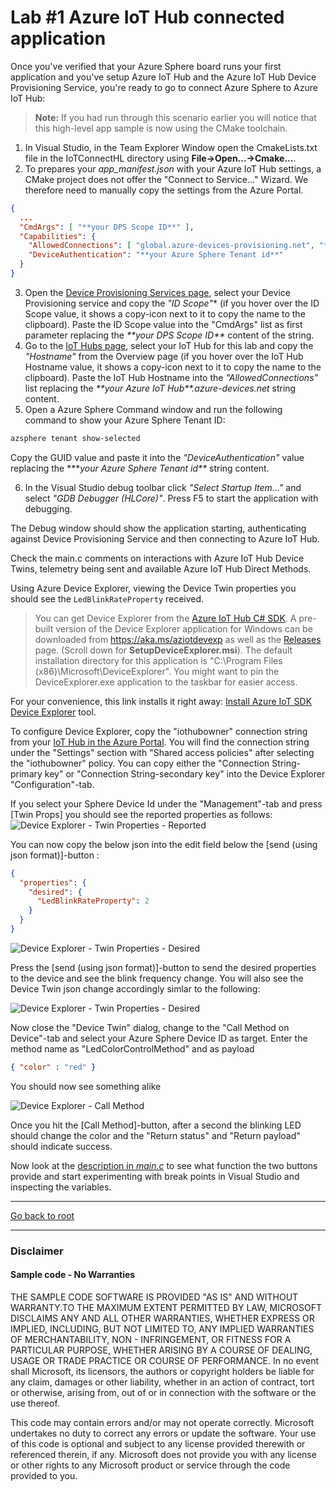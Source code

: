 # Lab #1 Azure IoT Hub connected application

Once you've verified that your Azure Sphere board runs your first application and you've setup Azure IoT Hub and the 
Azure IoT Hub Device Provisioning Service, you're ready to go to connect Azure Sphere to Azure IoT Hub:

>**Note:** If you had run through this scenario earlier you will notice that this high-level app sample is now using the CMake toolchain.
1. In Visual Studio, in the Team Explorer Window open the CmakeLists.txt file in the IoTConnectHL directory using **File->Open...->Cmake...**.
2. To prepares your *app_manifest.json* with your Azure IoT Hub settings, a CMake project does not offer the "Connect to Service..." Wizard.
We therefore need to manually copy the settings from the Azure Portal. 
```json
{
  ...
  "CmdArgs": [ "**your DPS Scope ID**" ],
  "Capabilities": {
    "AllowedConnections": [ "global.azure-devices-provisioning.net", "**your Azure IoT Hub**.azure-devices.net"],
    "DeviceAuthentication": "**your Azure Sphere Tenant id**"
  }  
}
```
3. Open the <a href="https://portal.azure.com/#blade/HubsExtension/BrowseResourceBlade/resourceType/Microsoft.Devices%2FProvisioningServices" target="_blank">Device Provisioning Services page</a>,
select your Device Provisioning service and copy the *"ID Scope"** (if you hover over the ID Scope value, it shows a copy-icon next to it to copy the name to the clipboard). 
Paste the ID Scope value into the "CmdArgs" list as first parameter replacing the *\*\*your DPS Scope ID\*\** content of the string.
4. Go to the <a href="https://portal.azure.com/#blade/HubsExtension/BrowseResourceBlade/resourceType/Microsoft.Devices%2FIotHubs" target="_blank">IoT Hubs page</a>, 
select your IoT Hub for this lab and copy the *"Hostname"* from the Overview page (if you hover over the IoT Hub Hostname value, it shows a copy-icon next to it to copy the name to the clipboard).
Paste the IoT Hub Hostname into the *"AllowedConnections"* list replacing the *\*\*your Azure IoT Hub\*\*.azure-devices.net* string content.
5. Open a Azure Sphere Command window and run the following command to show your Azure Sphere Tenant ID:
```sh
azsphere tenant show-selected
```
Copy the GUID value and paste it into the *"DeviceAuthentication"* value replacing the *\*\**your Azure Sphere Tenant id\*\** string content.

6. In the Visual Studio debug toolbar click *"Select Startup Item..."* and select *"GDB Debugger (HLCore)"*. Press F5 to start the application with debugging.

The Debug window should show the application starting, authenticating against Device Provisioning Service and then connecting to Azure IoT Hub.

Check the main.c comments on interactions with Azure IoT Hub Device Twins, telemetry being sent and available Azure IoT Hub Direct Methods.

Using Azure Device Explorer, viewing the Device Twin properties you should see the `LedBlinkRateProperty` received.
>You can get Device Explorer from the [Azure IoT Hub C# SDK](https://github.com/Azure/azure-iot-sdk-csharp/tree/master/tools/DeviceExplorer).
>A pre-built version of the Device Explorer application for Windows can be downloaded from https://aka.ms/aziotdevexp as well as 
>the [Releases](https://github.com/Azure/azure-iot-sdk-csharp/releases) page. (Scroll down for __SetupDeviceExplorer.msi__). 
>The default installation directory for this application is "C:\Program Files (x86)\Microsoft\DeviceExplorer". 
>You might want to pin the DeviceExplorer.exe application to the taskbar for easier access.

For your convenience, this link installs it right away: [Install Azure IoT SDK Device Explorer](https://github.com/Azure/azure-iot-sdk-csharp/releases/download/2019-1-4/SetupDeviceExplorer.msi) tool.

To configure Device Explorer, copy the "iothubowner" connection string from your [IoT Hub in the Azure Portal](https://ms.portal.azure.com/#blade/HubsExtension/BrowseResourceBlade/resourceType/Microsoft.Devices%2FIotHubs).
You will find the connection string under the "Settings" section with "Shared access policies" after selecting the "iothubowner" policy.
You can copy either the "Connection String-primary key" or "Connection String-secondary key" into the Device Explorer "Configuration"-tab.

If you select your Sphere Device Id under the "Management"-tab and press [Twin Props] you should see the reported properties as follows:
![Device Explorer - Twin Properties - Reported](./images/DeviceExplorer_TwinProps_Reported.png)

You can now copy the below json into the edit field below the [send (using json format)]-button :
```json
{
  "properties": {
    "desired": {
      "LedBlinkRateProperty": 2
    }
  }
}
```

![Device Explorer - Twin Properties - Desired](./images/DeviceExplorer_TwinProps_Desired.png)

Press the [send (using json format)]-button to send the desired properties to the device and see the blink frequency change.
You will also see the Device Twin json change accordingly simlar to the following:

![Device Explorer - Twin Properties - Desired](./images/DeviceExplorer_TwinProps_Desired_Reported.png)

Now close the "Device Twin" dialog, change to the "Call Method on Device"-tab and select your Azure Sphere Device ID as target.
Enter the method name as "LedColorControlMethod" and as payload
```json
{ "color" : "red" }
```
You should now see something alike

![Device Explorer - Call Method](./images/DeviceExplorer_MethodCall.png)

Once you hit the [Call Method]-button, after a second the blinking LED should change the color and 
the "Return status" and "Return payload" should indicate success.

Now look at the [description in *main.c*](./main.c#L29) to see what function the two buttons provide 
and start experimenting with break points in Visual Studio and inspecting the variables.


---
[Go back to root](../README.MD#lab-2-azure-iot-hub-connected-azure-sphere-application)

---

### Disclaimer

#### Sample code - No Warranties
THE SAMPLE CODE SOFTWARE IS PROVIDED "AS IS" AND WITHOUT WARRANTY.TO THE MAXIMUM EXTENT 
PERMITTED BY LAW, MICROSOFT DISCLAIMS ANY AND ALL OTHER WARRANTIES, WHETHER EXPRESS OR 
IMPLIED, INCLUDING, BUT NOT LIMITED TO, ANY IMPLIED WARRANTIES OF MERCHANTABILITY, 
NON - INFRINGEMENT, OR FITNESS FOR A PARTICULAR PURPOSE, WHETHER ARISING BY A COURSE 
OF DEALING, USAGE OR TRADE PRACTICE OR COURSE OF PERFORMANCE.
In no event shall Microsoft, its licensors, the authors or copyright holders be liable 
for any claim, damages or other liability, whether in an action of contract, tort or 
otherwise, arising from, out of or in connection with the software or the use thereof.

This code may contain errors and/or may not operate correctly. Microsoft undertakes no 
duty to correct any errors or update the software. Your use of this code is optional and 
subject to any license provided therewith or referenced therein, if any. Microsoft does 
not provide you with any license or other rights to any Microsoft product or service 
through the code provided to you.
